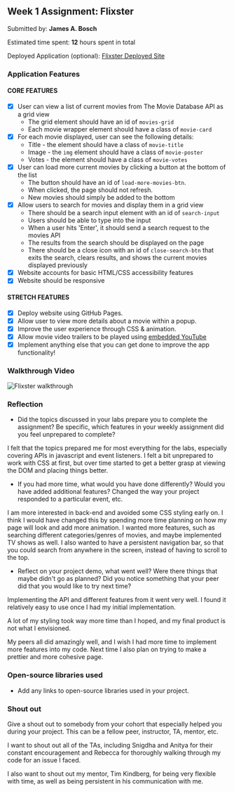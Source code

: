 
## Week 1 Assignment: Flixster

Submitted by: **James A. Bosch**

Estimated time spent: **12** hours spent in total

Deployed Application (optional): [Flixster Deployed Site](https://boschio.github.io/flixster_movieDB/)

### Application Features

#### CORE FEATURES

- [x] User can view a list of current movies from The Movie Database API as a grid view
  - The grid element should have an id of `movies-grid`
  - Each movie wrapper element should have a class of `movie-card`
- [x] For each movie displayed, user can see the following details:
  - Title - the element should have a class of `movie-title`
  - Image - the `img` element should have a class of `movie-poster`
  - Votes - the element should have a class of `movie-votes`
- [x] User can load more current movies by clicking a button at the bottom of the list
  - The button should have an id of `load-more-movies-btn`.
  - When clicked, the page should not refresh.
  - New movies should simply be added to the bottom
- [x] Allow users to search for movies and display them in a grid view
  - There should be a search input element with an id of `search-input`
  - Users should be able to type into the input
  - When a user hits 'Enter', it should send a search request to the movies API
  - The results from the search should be displayed on the page
  - There should be a close icon with an id of `close-search-btn` that exits the search, clears results, and shows the current movies displayed previously
- [x] Website accounts for basic HTML/CSS accessibility features
- [x] Website should be responsive

#### STRETCH FEATURES

- [x] Deploy website using GitHub Pages. 
- [x] Allow user to view more details about a movie within a popup.
- [x] Improve the user experience through CSS & animation.
- [x] Allow movie video trailers to be played using [embedded YouTube](https://support.google.com/youtube/answer/171780?hl=en)
- [x] Implement anything else that you can get done to improve the app functionality!

### Walkthrough Video

![Flixster walkthrough](flixster-preview.gif)

### Reflection

* Did the topics discussed in your labs prepare you to complete the assignment? Be specific, which features in your weekly assignment did you feel unprepared to complete?

I felt that the topics prepared me for most everything for the labs, especially covering APIs in javascript and event listeners. I felt a bit unprepared to work with CSS at first, but over time started to get a better grasp at viewing the DOM and placing things better. 

* If you had more time, what would you have done differently? Would you have added additional features? Changed the way your project responded to a particular event, etc.
  
I am more interested in back-end and avoided some CSS styling early on. I think I would have changed this by spending more time planning on how my page will look and add more animation. I wanted more features, such as searching different categories/genres of movies, and maybe implemented TV shows as well. I also wanted to have a persistent navigation bar, so that you could search from anywhere in the screen, instead of having to scroll to the top.

* Reflect on your project demo, what went well? Were there things that maybe didn't go as planned? Did you notice something that your peer did that you would like to try next time?

Implementing the API and different features from it went very well. I found it relatively easy to use once I had my initial implementation. 

A lot of my styling took way more time than I hoped, and my final product is not what I envisioned. 

My peers all did amazingly well, and I wish I had more time to implement more features into my code. Next time I also plan on trying to make a prettier and more cohesive page.

### Open-source libraries used

- Add any links to open-source libraries used in your project.

### Shout out

Give a shout out to somebody from your cohort that especially helped you during your project. This can be a fellow peer, instructor, TA, mentor, etc.

I want to shout out all of the TAs, including Snigdha and Anitya for their constant encouragement and Rebecca for thoroughly walking through my code for an issue I faced. 

I also want to shout out my mentor, Tim Kindberg, for being very flexible with time, as well as being persistent in his communication with me.
